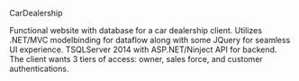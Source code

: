 CarDealership

Functional website with database for a car dealership client. Utilizes .NET/MVC modelbinding for dataflow along with some JQuery for seamless UI experience. TSQLServer 2014 with ASP.NET/Ninject API for backend. The client wants 3 tiers of access: owner, sales force, and customer authentications.
